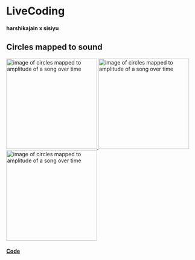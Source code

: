 # LiveCoding
#### harshikajain  x  sisiyu
## Circles mapped to  sound
<div class="row">
  
<a href=https://seaborn.pydata.org/examples/scatterplot_matrix.html>
<img src ="https://github.com/Harshikerfuffle/Live_Coding_Algo_Rave/blob/master/Images/bensound-amplitude%20mapping-colour.png" width="240" height="240" alt = "image of circles mapped to amplitude of a song over time"/>

<a href=https://seaborn.pydata.org/examples/scatterplot_matrix.html>
<img src ="https://github.com/Harshikerfuffle/Live_Coding_Algo_Rave/blob/master/Images/bensound-amplitude%20mapping-colour.png" width="240" height="240" alt = "image of circles mapped to amplitude of a song over time"/>

<a href=https://seaborn.pydata.org/examples/scatterplot_matrix.html>
<img src ="https://github.com/Harshikerfuffle/Live_Coding_Algo_Rave/blob/master/Images/bensound-amplitude%20mapping-colour.png" width="240" height="240" alt = "image of circles mapped to amplitude of a song over time"/>
</div>

#### [Code](https://github.com/Harshikerfuffle/Live_Coding_Algo_Rave/blob/master/Circles/CircleFlow_SoundMapping.pde)
